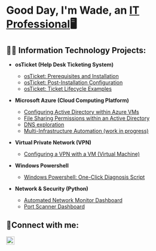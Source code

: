 <h1>Good Day, I'm Wade, an <a href="[https://www.linkedin.com/in/wade-duffus/]">IT Professional</a>🖥️</h1>

<h2>👨‍💻 Information Technology Projects:</h2>

- <b>osTicket (Help Desk Ticketing System)</b>
  - [osTicket: Prerequisites and Installation](https://github.com/blewcheez/osticket-prereqs)
  - [osTicket: Post-Installation Configuration](https://github.com/blewcheez/post-install-config)
  - [osTicket: Ticket Lifecycle Examples](https://github.com/blewcheez/ticket-lifecycle)
- <b>Microsoft Azure (Cloud Computing Platform)</b>
  - [Configuring Active Directory within Azure VMs](https://github.com/blewcheez/configure-ad)
  - [File Sharing Permissions within an Active Directory](https://github.com/blewcheez/file-sharing-permissions)
  - [DNS exploration](https://github.com/blewcheez/exploring-dns)
  - [Multi-Infrastructure Automation (work in progress)](https://github.com/blewcheez/)
- <b>Virtual Private Network (VPN)</b>
  - [Configuring a VPN with a VM (Virtual Machine)](https://github.com/blewcheez/vpn-config)
 
- <b>Windows Powershell</b>
  - [Windows Powershell: One-Click Diagnosis Script](https://github.com/blewcheez/one-click-script)
    
- <b>Network & Security (Python)</b>
  - [Automated Network Monitor Dashboard](https://github.com/blewcheez/network-monitor-dashboard)
  - [Port Scanner Dashboard](https://github.com/blewcheez/portscanner-dashboard)

    
<h2>🤳Connect with me:</h2>


[<img align="left" alt="Josh | LinkedIn" width="22px" src="https://cdn.jsdelivr.net/npm/simple-icons@v3/icons/linkedin.svg" />][linkedin]


[linkedin]: [https://linkedin.com/in/wade-duffus

